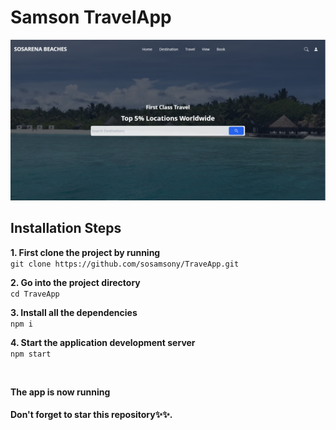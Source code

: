 # Samson TravelApp 
![Samson TraveApp](https://raw.githubusercontent.com/sosamsony/TravelApp/7066a43664b4ebccdd34f2adef0f399a96e342e4/src/asset/preview.png)


## Installation Steps 
**1. First clone the project by running** <br />
   ``` git clone https://github.com/sosamsony/TraveApp.git ```
<br />

**2. Go into the project directory**  <br />
   ``` cd TraveApp ``` 
   <br />
   
**3. Install all the dependencies** <br />
    ``` npm i ``` 
    <br />
    
**4. Start the application development server**<br />
    ``` npm start ```

<br /> 


**The app is now running**
<br />

#### Don't forget to star this repository✨✨.

